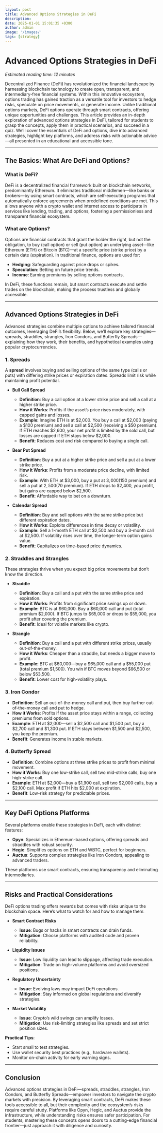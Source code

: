 ```yaml
---
layout: post
title: Advanced Options Strategies in DeFi
description: 
date: 2025-01-01 15:01:35 +0300
author: admin
image: '/images/'
tags: [strategy]
---
```


# Advanced Options Strategies in DeFi

*Estimated reading time: 12 minutes*

Decentralized Finance (DeFi) has revolutionized the financial landscape by harnessing blockchain technology to create open, transparent, and intermediary-free financial systems. Within this innovative ecosystem, options trading has gained traction as a versatile tool for investors to hedge risks, speculate on price movements, or generate income. Unlike traditional options markets, DeFi options operate through smart contracts, offering unique opportunities and challenges. This article provides an in-depth exploration of advanced options strategies in DeFi, tailored for students to grasp the concepts, apply them in practical scenarios, and succeed in a quiz. We’ll cover the essentials of DeFi and options, dive into advanced strategies, highlight key platforms, and address risks with actionable advice—all presented in an educational and accessible tone.

---

## The Basics: What Are DeFi and Options?

### What is DeFi?
DeFi is a decentralized financial framework built on blockchain networks, predominantly Ethereum. It eliminates traditional middlemen—like banks or brokers—by using smart contracts, which are self-executing programs that automatically enforce agreements when predefined conditions are met. This allows anyone with a crypto wallet and internet access to participate in services like lending, trading, and options, fostering a permissionless and transparent financial ecosystem.

### What are Options?
Options are financial contracts that grant the holder the right, but not the obligation, to buy (call option) or sell (put option) an underlying asset—like Ethereum (ETH) or Bitcoin (BTC)—at a specific price (strike price) by a certain date (expiration). In traditional finance, options are used for:
- **Hedging**: Safeguarding against price drops or spikes.
- **Speculation**: Betting on future price trends.
- **Income**: Earning premiums by selling options contracts.

In DeFi, these functions remain, but smart contracts execute and settle trades on the blockchain, making the process trustless and globally accessible.

---

## Advanced Options Strategies in DeFi

Advanced strategies combine multiple options to achieve tailored financial outcomes, leveraging DeFi’s flexibility. Below, we’ll explore key strategies—spreads, straddles, strangles, Iron Condors, and Butterfly Spreads—explaining how they work, their benefits, and hypothetical examples using popular cryptocurrencies.

### 1. Spreads
A **spread** involves buying and selling options of the same type (calls or puts) with differing strike prices or expiration dates. Spreads limit risk while maintaining profit potential.

- **Bull Call Spread**  
  - **Definition**: Buy a call option at a lower strike price and sell a call at a higher strike price.  
  - **How it Works**: Profits if the asset’s price rises moderately, with capped gains and losses.  
  - **Example**: Imagine ETH is at $2,000. You buy a call at $2,000 (paying a $100 premium) and sell a call at $2,500 (receiving a $50 premium). If ETH reaches $2,600, your net profit is limited by the sold call, but losses are capped if ETH stays below $2,000.  
  - **Benefit**: Reduces cost and risk compared to buying a single call.

- **Bear Put Spread**  
  - **Definition**: Buy a put at a higher strike price and sell a put at a lower strike price.  
  - **How it Works**: Profits from a moderate price decline, with limited risk.  
  - **Example**: With ETH at $3,000, buy a put at $3,000 ($150 premium) and sell a put at $2,500 ($70 premium). If ETH drops to $2,400, you profit, but gains are capped below $2,500.  
  - **Benefit**: Affordable way to bet on a downturn.

- **Calendar Spread**  
  - **Definition**: Buy and sell options with the same strike price but different expiration dates.  
  - **How it Works**: Exploits differences in time decay or volatility.  
  - **Example**: Sell a 1-month ETH call at $2,500 and buy a 3-month call at $2,500. If volatility rises over time, the longer-term option gains value.  
  - **Benefit**: Capitalizes on time-based price dynamics.

### 2. Straddles and Strangles
These strategies thrive when you expect big price movements but don’t know the direction.

- **Straddle**  
  - **Definition**: Buy a call and a put with the same strike price and expiration.  
  - **How it Works**: Profits from significant price swings up or down.  
  - **Example**: BTC is at $60,000. Buy a $60,000 call and put (total premium $2,000). If BTC jumps to $65,000 or drops to $55,000, you profit after covering the premium.  
  - **Benefit**: Ideal for volatile markets like crypto.

- **Strangle**  
  - **Definition**: Buy a call and a put with different strike prices, usually out-of-the-money.  
  - **How it Works**: Cheaper than a straddle, but needs a bigger move to profit.  
  - **Example**: BTC at $60,000—buy a $65,000 call and a $55,000 put (total premium $1,500). You win if BTC moves beyond $66,500 or below $53,500.  
  - **Benefit**: Lower cost for high-volatility plays.

### 3. Iron Condor
- **Definition**: Sell an out-of-the-money call and put, then buy further out-of-the-money call and put to hedge.  
- **How it Works**: Profits if the asset price stays within a range, collecting premiums from sold options.  
- **Example**: ETH at $2,000—sell a $2,500 call and $1,500 put, buy a $2,700 call and $1,300 put. If ETH stays between $1,500 and $2,500, you keep the premium.  
- **Benefit**: Generates income in stable markets.

### 4. Butterfly Spread
- **Definition**: Combine options at three strike prices to profit from minimal movement.  
- **How it Works**: Buy one low-strike call, sell two mid-strike calls, buy one high-strike call.  
- **Example**: ETH at $2,000—buy a $1,900 call, sell two $2,000 calls, buy a $2,100 call. Max profit if ETH hits $2,000 at expiration.  
- **Benefit**: Low-risk strategy for predictable prices.

---

## Key DeFi Options Platforms
Several platforms enable these strategies in DeFi, each with distinct features:
- **Opyn**: Specializes in Ethereum-based options, offering spreads and straddles with robust security.  
- **Hegic**: Simplifies options on ETH and WBTC, perfect for beginners.  
- **Auctus**: Supports complex strategies like Iron Condors, appealing to advanced traders.  

These platforms use smart contracts, ensuring transparency and eliminating intermediaries.

---

## Risks and Practical Considerations
DeFi options trading offers rewards but comes with risks unique to the blockchain space. Here’s what to watch for and how to manage them:

- **Smart Contract Risks**  
  - **Issue**: Bugs or hacks in smart contracts can drain funds.  
  - **Mitigation**: Choose platforms with audited code and proven reliability.

- **Liquidity Issues**  
  - **Issue**: Low liquidity can lead to slippage, affecting trade execution.  
  - **Mitigation**: Trade on high-volume platforms and avoid oversized positions.

- **Regulatory Uncertainty**  
  - **Issue**: Evolving laws may impact DeFi operations.  
  - **Mitigation**: Stay informed on global regulations and diversify strategies.

- **Market Volatility**  
  - **Issue**: Crypto’s wild swings can amplify losses.  
  - **Mitigation**: Use risk-limiting strategies like spreads and set strict position sizes.

**Practical Tips**:  
- Start small to test strategies.  
- Use wallet security best practices (e.g., hardware wallets).  
- Monitor on-chain activity for early warning signs.

---

## Conclusion
Advanced options strategies in DeFi—spreads, straddles, strangles, Iron Condors, and Butterfly Spreads—empower investors to navigate the crypto markets with precision. By leveraging smart contracts, DeFi makes these tools accessible to all, but their complexity and the ecosystem’s risks require careful study. Platforms like Opyn, Hegic, and Auctus provide the infrastructure, while understanding risks ensures safer participation. For students, mastering these concepts opens doors to a cutting-edge financial frontier—just approach it with diligence and curiosity.